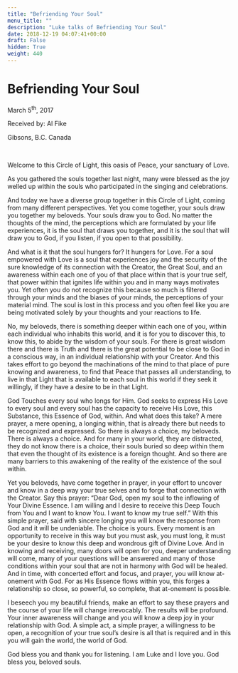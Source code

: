 ```yaml
---
title: "Befriending Your Soul"
menu_title: ""
description: "Luke talks of Befriending Your Soul"
date: 2018-12-19 04:07:41+00:00
draft: False
hidden: True
weight: 440
---
```

# Befriending Your Soul

March 5<sup>th</sup>, 2017

Received by: Al Fike

Gibsons, B.C. Canada

 

Welcome to this Circle of Light, this oasis of Peace, your sanctuary of Love.

As you gathered the souls together last night, many were blessed as the joy welled up within the souls who participated in the singing and celebrations.

And today we have a diverse group together in this Circle of Light, coming from many different perspectives. Yet you come together, your souls draw you together my beloveds. Your souls draw you to God. No matter the thoughts of the mind, the perceptions which are formulated by your life experiences, it is the soul that draws you together, and it is the soul that will draw you to God, if you listen, if you open to that possibility.

And what is it that the soul hungers for? It hungers for Love. For a soul empowered with Love is a soul that experiences joy and the security of the sure knowledge of its connection with the Creator, the Great Soul, and an awareness within each one of you of that place within that is your true self, that power within that ignites life within you and in many ways motivates you. Yet often you do not recognize this because so much is filtered through your minds and the biases of your minds, the perceptions of your material mind. The soul is lost in this process and you often feel like you are being motivated solely by your thoughts and your reactions to life.

No, my beloveds, there is something deeper within each one of you, within each individual who inhabits this world, and it is for you to discover this, to know this, to abide by the wisdom of your souls. For there is great wisdom there and there is Truth and there is the great potential to be close to God in a conscious way, in an individual relationship with your Creator. And this takes effort to go beyond the machinations of the mind to that place of pure knowing and awareness, to find that Peace that passes all understanding, to live in that Light that is available to each soul in this world if they seek it willingly, if they have a desire to be in that Light.

God Touches every soul who longs for Him. God seeks to express His Love to every soul and every soul has the capacity to receive His Love, this Substance, this Essence of God, within. And what does this take? A mere prayer, a mere opening, a longing within, that is already there but needs to be recognized and expressed. So there is always a choice, my beloveds. There is always a choice. And for many in your world, they are distracted, they do not know there is a choice, their souls buried so deep within them that even the thought of its existence is a foreign thought. And so there are many barriers to this awakening  of the reality of the existence of the soul within. 

Yet you beloveds, have come together in prayer, in your effort to uncover and know in a deep way your true selves and to forge that connection with the Creator. Say this prayer: “Dear God, open my soul to the inflowing of Your Divine Essence. I am willing and I desire to receive this Deep Touch from You and I want to know You. I want to know my true self.”
With this simple prayer, said with sincere longing you will know the response from God and it will be undeniable. The choice is yours. Every moment is an opportunity to receive in this way but you must ask, you must long, it must be your desire to know this deep and wondrous gift of Divine Love. And in knowing and receiving, many doors will open for you, deeper understanding will come, many of your questions will be answered and many of those conditions within your soul that are not in harmony with God will be healed. And in time, with concerted effort and focus, and prayer, you will know at-onement with God. For as His Essence flows within you, this forges a relationship so close, so powerful, so complete, that at-onement is possible.

I beseech you my beautiful friends, make an effort to say these prayers and the course of your life will change irrevocably. The results will be profound. Your inner awareness will change and you will know a deep joy in your relationship with God. A simple act, a simple prayer, a willingness to be open, a recognition of your true soul’s desire is all that is required and in this you will gain the world, the world of God.

God bless you and thank you for listening. I am Luke and I love you. God bless you, beloved souls.

